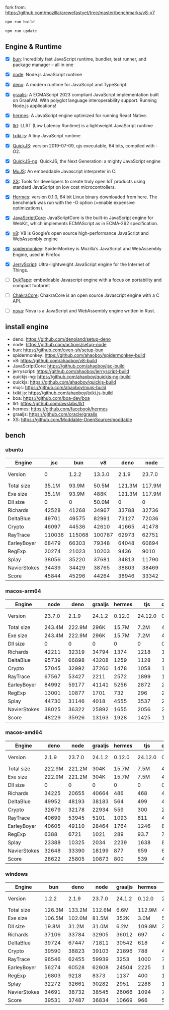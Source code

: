 fork from: https://github.com/mozilla/arewefastyet/tree/master/benchmarks/v8-v7

```bash
npm run build

npm run update
```

## Engine & Runtime

- [x] [bun](https://github.com/oven-sh/bun): Incredibly fast JavaScript runtime, bundler, test runner, and package manager – all in one
- [x] [node](https://github.com/nodejs/node): Node.js JavaScript runtime
- [x] [deno](https://github.com/denoland/deno): A modern runtime for JavaScript and TypeScript.
- [x] [graaljs](https://github.com/oracle/graaljs): A ECMAScript 2023 compliant JavaScript implementation built on GraalVM. With polyglot language interoperability support. Running Node.js applications!
- [x] [hermes](https://github.com/facebook/hermes): A JavaScript engine optimized for running React Native.
- [x] [llrt](https://github.com/awslabs/llrt): LLRT (Low Latency Runtime) is a lightweight JavaScript runtime
- [x] [txiki.js](https://github.com/saghul/txiki.js): A tiny JavaScript runtime
- [x] [QuickJS](https://bellard.org/quickjs/): version 2019-07-09, qjs executable, 64 bits, compiled with -O2.
- [x] [QuickJS-ng](https://github.com/quickjs-ng/quickjs): QuickJS, the Next Generation: a mighty JavaScript engine
- [x] [MuJS](https://github.com/ccxvii/mujs): An embeddable Javascript interpreter in C.
- [x] [XS](https://github.com/Moddable-OpenSource/moddable): Tools for developers to create truly open IoT products using standard JavaScript on low cost microcontrollers.
- [x] [Hermes](https://github.com/facebook/hermes): version 0.1.0, 64 bit Linux binary downloaded from here. The benchmark was run with the -O option (=enable expensive optimizations).
- [x] [JavaScriptCore](https://github.com/WebKit/webkit/tree/main/Source/JavaScriptCore): JavaScriptCore is the built-in JavaScript engine for WebKit, which implements ​ECMAScript as in ​ECMA-262 specification.
- [x] [v8](https://v8.dev/): V8 is Google’s open source high-performance JavaScript and WebAssembly engine
- [x] [spidermonkey](https://spidermonkey.dev/): SpiderMonkey is Mozilla’s JavaScript and WebAssembly Engine, used in Firefox
- [x] [JerryScript](https://github.com/jerryscript-project/jerryscript): Ultra-lightweight JavaScript engine for the Internet of Things.
- [ ] [DukTape](https://github.com/svaarala/duktape): embeddable Javascript engine with a focus on portability and compact footprint
- [ ] [ChakraCore](https://github.com/chakra-core/ChakraCore): ChakraCore is an open source Javascript engine with a C API.
- [ ] [nova](https://github.com/trynova/nova): Nova is a JavaScript and WebAssembly engine written in Rust.


## install engine

- deno: https://github.com/denoland/setup-deno
- node: https://github.com/actions/setup-node
- bun: https://github.com/oven-sh/setup-bun
- spidermonkey: https://github.com/ahaoboy/spidermonkey-build
- v8: https://github.com/ahaoboy/v8-build
- JavaScriptCore: https://github.com/ahaoboy/jsc-build
- jerryscript: https://github.com/ahaoboy/jerryscript-build
- quickjs-ng: https://github.com/ahaoboy/quickjs-ng-build
- quickjs: https://github.com/ahaoboy/quickjs-build
- mujs: https://github.com/ahaoboy/mujs-build
- txiki.js: https://github.com/ahaoboy/txiki.js-build
- boa: https://github.com/boa-dev/boa
- llrt: https://github.com/awslabs/llrt
- hermes: https://github.com/facebook/hermes
- graaljs: https://github.com/oracle/graaljs
- XS: https://github.com/Moddable-OpenSource/moddable


## bench

### ubuntu
| Engine | jsc | bun | v8 | deno | node | spidermonkey | graaljs | hermes | llrt | qjs | tjs | qjs(ng) | mujs | xst | boa | jerry |
| --- | --- | --- | --- | --- | --- | --- | --- | --- | --- | --- | --- | --- | --- | --- | --- | --- |
| Version | 0 | 1.2.2 | 13.3.0 | 2.1.9 | 23.7.0 | 134.0 | 24.1.2 | 0.12.0 | 0.5.1-beta | 2024-02-14 | 24.12.0 | 0.8.0 | 1.3.5 | 16.8.1 | 0.20.0 | 3.0.0 |
| Total size | 35.1M | 93.9M | 50.5M | 121.3M | 117.9M | 296.3M | 1.1M | 36.0M | 11.9M | 4.7M | 5.2M | 2.1M | 412K | 2.2M | 27.0M | 456K |
| Exe size | 35.1M | 93.9M | 488K | 121.3M | 117.9M | 296.3M | 1.1M | 36.0M | 11.9M | 4.7M | 5.2M | 2.1M | 412K | 2.2M | 27.0M | 456K |
| Dll size | 0 | 0 | 50.0M | 0 | 0 | 0 | 0 | 0 | 0 | 0 | 0 | 0 | 0 | 0 | 0 | 0 |
| Richards | 42528 | 41268 | 34967 | 33788 | 32736 | 13563 | 35394 | 1142 | 773 | 701 | 714 | 637 | 216 | 86.6 | 61.2 | 275 |
| DeltaBlue | 49701 | 49575 | 82991 | 73127 | 72036 | 12906 | 25184 | 1051 | 736 | 680 | 689 | 614 | 304 | 155 | 54.8 | 277 |
| Crypto | 46097 | 44536 | 42610 | 41665 | 41478 | 17935 | 14065 | 1368 | 706 | 774 | 599 | 380 | 183 | 294 | 81 | 298 |
| RayTrace | 110036 | 115068 | 100787 | 62973 | 62751 | 28063 | 9527 | 1590 | 1200 | 925 | 1095 | 716 | 485 | 455 | 165 | 353 |
| EarleyBoyer | 68479 | 66303 | 79348 | 64048 | 60894 | 36782 | 20823 | 3402 | 2011 | 1510 | 1784 | 1234 | 513 | 307 | 196 | 0 |
| RegExp | 20274 | 21023 | 10203 | 9436 | 9010 | 8495 | 767 | 556 | 198 | 245 | 228 | 180 | 199 | 94.4 | 49.2 | 0 |
| Splay | 38056 | 35220 | 37681 | 34813 | 11790 | 22703 | 1737 | 3632 | 1822 | 1747 | 1995 | 1126 | 814 | 389 | 228 | 0 |
| NavierStokes | 34439 | 34429 | 38765 | 38803 | 38469 | 22090 | 33208 | 1838 | 1166 | 1344 | 939 | 966 | 493 | 771 | 176 | 0 |
| Score | 45844 | 45296 | 44264 | 38946 | 33342 | 18514 | 10120 | 1548 | 894 | 859 | 839 | 633 | 352 | 251 | 107 | 0 |
### macos-arm64
| Engine | node | deno | graaljs | hermes | tjs | qjs(ng) | llrt | qjs | mujs | xst | boa | jerry |
| --- | --- | --- | --- | --- | --- | --- | --- | --- | --- | --- | --- | --- |
| Version | 23.7.0 | 2.1.9 | 24.1.2 | 0.12.0 | 24.12.0 | 0.8.0 | 0.5.1-beta | 2024-02-14 | 1.3.5 | 16.8.1 | 0.20.0 | 3.0.0 |
| Total size | 243.4M | 222.9M | 296K | 15.7M | 7.2M | 4.1M | 24.1M | 2.3M | 864K | 3.3M | 50.7M | 1.1M |
| Exe size | 243.4M | 222.9M | 296K | 15.7M | 7.2M | 4.1M | 24.1M | 2.3M | 864K | 3.3M | 50.7M | 1.1M |
| Dll size | 0 | 0 | 0 | 0 | 0 | 0 | 0 | 0 | 0 | 0 | 0 | 0 |
| Richards | 42211 | 32319 | 34794 | 1374 | 1218 | 1330 | 682 | 672 | 394 | 119 | 23.1 | 204 |
| DeltaBlue | 95739 | 66898 | 43208 | 1259 | 1128 | 1229 | 690 | 711 | 593 | 224 | 22.6 | 224 |
| Crypto | 57045 | 32992 | 37260 | 1478 | 1058 | 1196 | 494 | 594 | 305 | 557 | 39.1 | 253 |
| RayTrace | 67567 | 53427 | 2211 | 2572 | 1899 | 1531 | 1070 | 546 | 912 | 749 | 73.5 | 310 |
| EarleyBoyer | 84992 | 59177 | 41141 | 5256 | 2872 | 2649 | 1719 | 1123 | 1060 | 452 | 80.1 | 0 |
| RegExp | 13001 | 10877 | 1701 | 732 | 296 | 281 | 177 | 137 | 349 | 323 | 30.3 | 0 |
| Splay | 44730 | 31146 | 4018 | 4555 | 3537 | 2418 | 2011 | 1124 | 1164 | 595 | 126 | 0 |
| NavierStokes | 38025 | 36322 | 25892 | 1655 | 2056 | 2109 | 917 | 1140 | 765 | 1570 | 83.5 | 0 |
| Score | 48229 | 35926 | 13163 | 1928 | 1425 | 1355 | 782 | 646 | 619 | 444 | 49.9 | 0 |
### macos-amd64
| Engine | deno | node | graaljs | hermes | tjs | qjs(ng) | llrt | qjs | xst | mujs | boa | jerry |
| --- | --- | --- | --- | --- | --- | --- | --- | --- | --- | --- | --- | --- |
| Version | 2.1.9 | 23.7.0 | 24.1.2 | 0.12.0 | 24.12.0 | 0.8.0 | 0.5.1-beta | 2024-02-14 | 16.8.1 | 1.3.5 | 0.20.0 | 3.0.0 |
| Total size | 222.9M | 221.2M | 304K | 15.7M | 7.5M | 4.1M | 24.1M | 2.3M | 3.3M | 888K | 50.7M | 1.1M |
| Exe size | 222.9M | 221.2M | 304K | 15.7M | 7.5M | 4.1M | 24.1M | 2.3M | 3.3M | 888K | 50.7M | 1.1M |
| Dll size | 0 | 0 | 0 | 0 | 0 | 0 | 0 | 0 | 0 | 0 | 0 | 0 |
| Richards | 34225 | 20655 | 40664 | 486 | 468 | 409 | 354 | 330 | 90.7 | 143 | 24.6 | 98.5 |
| DeltaBlue | 49952 | 48193 | 38183 | 564 | 499 | 437 | 387 | 382 | 139 | 196 | 20.4 | 117 |
| Crypto | 32679 | 32178 | 22934 | 559 | 300 | 275 | 223 | 267 | 179 | 110 | 37.6 | 114 |
| RayTrace | 40699 | 53945 | 5101 | 1093 | 811 | 481 | 464 | 339 | 429 | 340 | 72.5 | 179 |
| EarleyBoyer | 40605 | 49110 | 28464 | 1764 | 1246 | 856 | 846 | 535 | 317 | 414 | 77.5 | 0 |
| RegExp | 6388 | 6721 | 1021 | 289 | 93.7 | 71.2 | 64.2 | 62.4 | 125 | 101 | 21.4 | 0 |
| Splay | 23388 | 10325 | 2034 | 2239 | 1638 | 883 | 1400 | 609 | 316 | 450 | 117 | 0 |
| NavierStokes | 32648 | 33390 | 18199 | 877 | 659 | 646 | 512 | 646 | 484 | 258 | 75.9 | 0 |
| Score | 28622 | 25805 | 10873 | 800 | 539 | 411 | 392 | 332 | 222 | 218 | 46 | 0 |
### windows
| Engine | bun | deno | node | graaljs | hermes | tjs | qjs(ng) | llrt | mujs | boa | xst |
| --- | --- | --- | --- | --- | --- | --- | --- | --- | --- | --- | --- |
| Version | 1.2.2 | 2.1.9 | 23.7.0 | 24.1.2 | 0.12.0 | 24.12.0 | 0.8.0 | 0.5.1-beta | 1.3.5 | 0.20.0 | 0 |
| Total size | 126.3M | 133.2M | 112.6M | 6.6M | 112.9M | 43.0M | 9.0M | 41.9M | 7.5M | 42.4M | 5.9M |
| Exe size | 106.5M | 102.0M | 81.5M | 352K | 3.0M | 5.7M | 1.7M | 12.7M | 664K | 27.4M | 1.3M |
| Dll size | 19.8M | 31.2M | 31.0M | 6.2M | 109.8M | 37.3M | 7.3M | 29.1M | 6.9M | 15.0M | 4.7M |
| Richards | 37106 | 33784 | 32905 | 36012 | 697 | 441 | 434 | 416 | 236 | 48.5 | 0 |
| DeltaBlue | 39724 | 67447 | 71811 | 30542 | 618 | 410 | 397 | 362 | 330 | 40.9 | 0 |
| Crypto | 39590 | 38823 | 39103 | 21896 | 788 | 421 | 361 | 399 | 182 | 74.5 | 0 |
| RayTrace | 96546 | 62455 | 59939 | 3253 | 1000 | 742 | 574 | 562 | 448 | 132 | 0 |
| EarleyBoyer | 56274 | 60528 | 62608 | 24504 | 2225 | 1153 | 963 | 928 | 554 | 136 | 0 |
| RegExp | 16803 | 9218 | 8373 | 1137 | 400 | 195 | 184 | 184 | 197 | 42.6 | 0 |
| Splay | 32272 | 32661 | 30282 | 2951 | 2288 | 1392 | 994 | 986 | 635 | 183 | 0 |
| NavierStokes | 34691 | 38732 | 38545 | 26066 | 1094 | 737 | 669 | 698 | 497 | 168 | 0 |
| Score | 39531 | 37487 | 36834 | 10669 | 966 | 581 | 505 | 501 | 349 | 87.7 | 0 |
